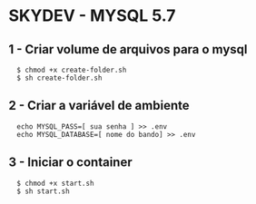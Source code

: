 # SKYDEV - MYSQL 5.7

## 1 - Criar volume de arquivos para o mysql
```
  $ chmod +x create-folder.sh
  $ sh create-folder.sh
```

## 2 - Criar a variável de ambiente
```
  echo MYSQL_PASS=[ sua senha ] >> .env
  echo MYSQL_DATABASE=[ nome do bando] >> .env
```

## 3 - Iniciar o container
```
  $ chmod +x start.sh
  $ sh start.sh
```
